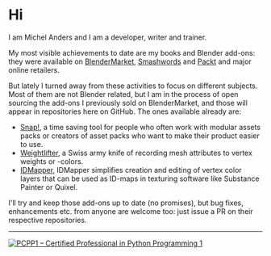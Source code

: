 # Hi

I am Michel Anders and I am a developer, writer and trainer.

My most visible achievements to date are my books and Blender add-ons: they were available on [BlenderMarket](https://blendermarket.com/creators/varkenvarken), [Smashwords](https://www.smashwords.com/profile/view/varkenvarken) and [Packt](https://www.packtpub.com/books/info/authors/michel-anders) and major online retailers.

But lately I turned away from these activities to focus on different subjects. Most of them are not Blender related, but I am in the process of open sourcing the add-ons I previously sold on BlenderMarket, and those will appear in repositories here on GitHub. The ones available already are:

  - [Snap!](https://blog.michelanders.nl/2025/04/snap-add-on-for-blender-is-now-free.html), a time saving tool for people who often work with modular assets packs or creators of asset packs who want to make their product easier to use.
  - [Weightlifter](https://blog.michelanders.nl/2025/05/weightlifter-add-on-for-blender-is-now-free.html), a Swiss army knife of recording mesh attributes to vertex weights or -colors.
  - [IDMapper](https://blog.michelanders.nl/2025/08/idmapper-add-on-for-blender-is-now-free.html), IDMapper simplifies creation and editing of vertex color layers that can be used as ID-maps in texturing software like Substance Painter or Quixel.

I'll try and keep those add-ons up to date (no promises), but bug fixes, enhancements etc. from anyone are welcome too: just issue a PR on their respective repositories.

-------------
[![PCPP1 – Certified Professional in Python Programming 1](https://images.credly.com/size/120x120/images/37e26478-d80c-43e8-80eb-ec492f3a26c1/image.png)](https://www.credly.com/badges/b23dec06-2990-4a25-846f-0086aae2ebcc/public_url)
